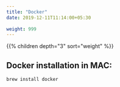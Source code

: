 ```yaml
---
title: "Docker"
date: 2019-12-11T11:14:00+05:30
 
weight: 999
---
```


{{% children depth="3" sort="weight" %}}


## Docker installation in MAC:
```
brew install docker
```


